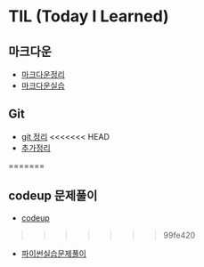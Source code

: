 # TIL (Today I Learned)


## 마크다운

- [마크다운정리](./markdown%20%EC%A0%95%EB%A6%AC/%EB%A7%88%ED%81%AC%EB%8B%A4%EC%9A%B4%20%EC%A0%95%EB%A6%AC.md)
- [마크다운실습](./markdown%20%EC%A0%95%EB%A6%AC/%EB%A7%88%ED%81%AC%EB%8B%A4%EC%9A%B4%20%EC%8B%A4%EC%8A%B5.md)

## Git

- [git 정리](./git%20%EC%A0%95%EB%A6%AC/Git%20%EC%9A%A9%EC%96%B4%EC%A0%95%EB%A6%AC.md)
<<<<<<< HEAD
- [추가정리](./0707Git/%EC%A0%95%EB%A6%AC.md)

=======

## codeup 문제풀이

- [codeup](./python)
>>>>>>> 99fe420

- [파이썬실습문제풀이](./%EC%8B%A4%EC%8A%B5%EB%AC%B8%EC%A0%9C%ED%92%80%EC%9D%B4/)